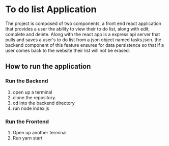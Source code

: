 # To do list Application

The project is composed of two components, a front end react application that provides a user the ability to view their to do list, along with edit, complete and delete. Along with the react app is a express api server that pulls and saves a user's to do list from a json object named tasks.json. the backend component of this feature ensures for data persistence so that if a user comes back to the website their list will not be erased.

## How to run the application
### Run the Backend

1. open up a terminal
1. clone the repository.
1. cd into the backend directory
1. run node index.js

### Run the Frontend

1. Open up another terminal
1. Run yarn start 
